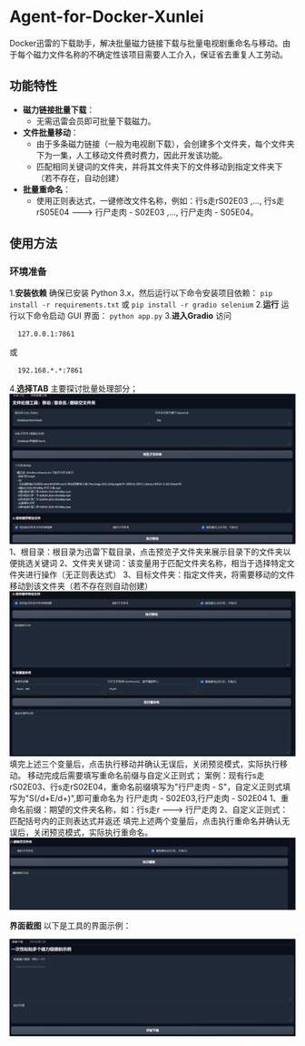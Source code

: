 # Agent-for-Docker-Xunlei
Docker迅雷的下载助手，解决批量磁力链接下载与批量电视剧重命名与移动。由于每个磁力文件名称的不确定性该项目需要人工介入，保证省去重复人工劳动。
## 功能特性
- **磁力链接批量下载**：
  - 无需迅雷会员即可批量下载磁力。
- **文件批量移动**：
  - 由于多条磁力链接（一般为电视剧下载），会创建多个文件夹，每个文件夹下为一集，人工移动文件费时费力，因此开发该功能。
  - 匹配相同关键词的文件夹，并将其文件夹下的文件移动到指定文件夹下（若不存在，自动创建）
- **批量重命名**：
  - 使用正则表达式，一键修改文件名称，例如：行s走rS02E03 ,..., 行s走rS05E04 ---> 行尸走肉 - S02E03 ,..., 行尸走肉 - S05E04。

## 使用方法

### 环境准备
   
1.**安装依赖**
  确保已安装 Python 3.x，然后运行以下命令安装项目依赖：
    ```
    pip install -r requirements.txt
    ```
    或
    ```
    pip install -r gradio selenium
    ```
2.**运行**
  运行以下命令启动 GUI 界面：
    ```
    python app.py
    ```
3.**进入Gradio**
  访问
  ```
    127.0.0.1:7861
  ```
  或
  ```
    192.168.*.*:7861
  ```
4.**选择TAB**
  主要探讨批量处理部分；
  <img src="img/屏幕截图2.png" alt="界面截图2" width="600">
  1、根目录：根目录为迅雷下载目录，点击预览子文件夹来展示目录下的文件夹以便挑选关键词
  2、文件夹关键词：该变量用于匹配文件夹名称，相当于选择特定文件夹进行操作（无正则表达式）
  3、目标文件夹：指定文件夹，将需要移动的文件移动到该文件夹（若不存在则自动创建）
  <img src="img/屏幕截图3.png" alt="界面截图3" width="600">
  填完上述三个变量后，点击执行移动并确认无误后，关闭预览模式，实际执行移动。
  移动完成后需要填写重命名前缀与自定义正则式；
  案例：现有行s走rS02E03、行s走rS02E04，重命名前缀填写为"行尸走肉 - S"，自定义正则式填写为"S(/d+E/d+)",即可重命名为 行尸走肉 - S02E03,行尸走肉 - S02E04
  1、重命名前缀：期望的文件夹名称，如：行s走r ---> 行尸走肉
  2、自定义正则式：匹配括号内的正则表达式并返还
  填完上述两个变量后，点击执行重命名并确认无误后，关闭预览模式，实际执行重命名。
  <img src="img/屏幕截图4.png" alt="界面截图4" width="600">
  
**界面截图**
以下是工具的界面示例：

<img src="img/屏幕截图1.png" alt="界面截图1" width="600"> 
